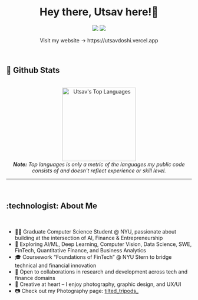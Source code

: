 <h1 align="center">
  Hey there, Utsav here!👋
</h1>

<p align="center">   
  <a href="mailto:utsavd7@gmail.com" target="_blank"><img src="https://img.shields.io/badge/-Email-0D1117?style=for-the-badge&logo=gmail&logoColor=F0DB4F"></a>
  <a href="https://www.linkedin.com/in/utsavd7" target="_blank"><img src="https://img.shields.io/badge/-LinkedIn-0D1117?style=for-the-badge&logo=linkedin&logoColor=F0DB4F"></a> 
</p>
<p align="center">
Visit my website &rarr; https://utsavdoshi.vercel.app
</p>
<br/>


<h2>📃 Github Stats</h2>

<br/>

<diV>

  <div align="center">
    <a href="#"><img alt="Utsav's Top Languages" src="https://github-readme-stats.vercel.app/api/top-langs/?username=Utsavd7&langs_count=10&layout=compact&theme=react&hide_border=true&bg_color=0D1117&title_color=F0DB4F&icon_color=F0DB4F" height="200"/></a>
    <br/>
    <i><b>Note:</b> Top languages is only a metric of the languages my public code consists of and doesn't reflect experience or skill level.</i>
  </div>

  <hr/>

</div>

<br/>


<h2>:technologist:   About Me</h2>

<br/>

- 👨‍💻 Graduate Computer Science Student @ NYU, passionate about building at the intersection of AI, Finance & Entrepreneurship  
- 🤖 Exploring AI/ML, Deep Learning, Computer Vision, Data Science, SWE, FinTech, Quantitative Finance, and Business Analytics  
- 🎓 Coursework “Foundations of FinTech” @ NYU Stern to bridge technical and financial innovation  
- 🤝 Open to collaborations in research and development across tech and finance domains  
- 🎨 Creative at heart – I enjoy photography, graphic design, and UX/UI  
- 📷 Check out my Photography page: [tilted_tripods_](https://www.instagram.com/tilted_tripods_/)

<br/>




<br/>
    

